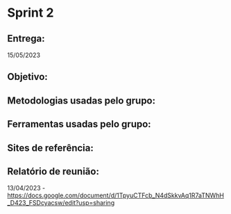# Sprint 2


## Entrega:
15/05/2023


## Objetivo:


## Metodologias usadas pelo grupo:


## Ferramentas usadas pelo grupo:


## Sites de referência:


## Relatório de reunião:
13/04/2023 - https://docs.google.com/document/d/1TpyuCTFcb_N4dSkkvAq1R7aTNWhH_D423_FSDcyacsw/edit?usp=sharing
